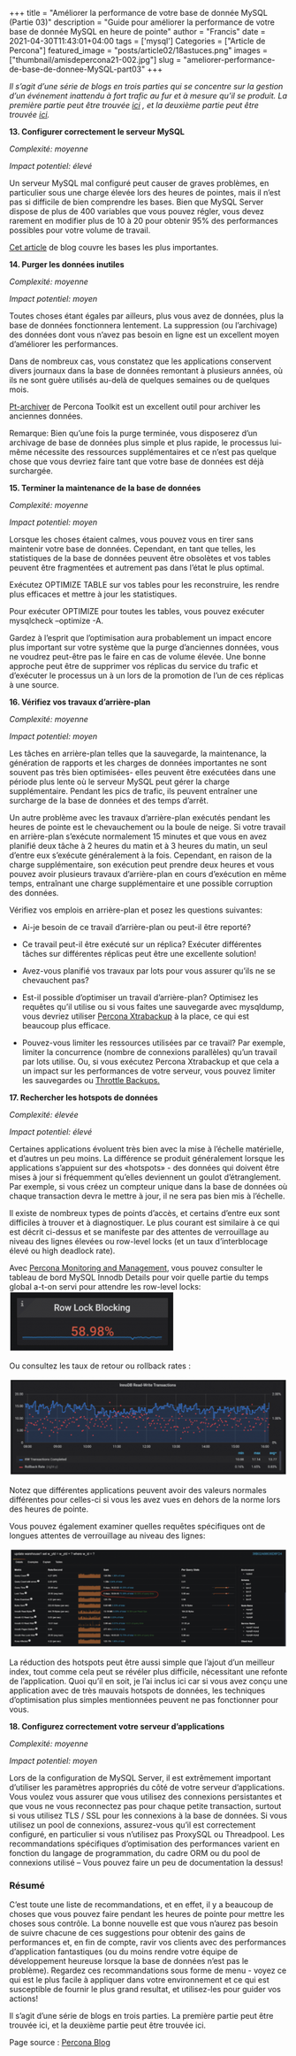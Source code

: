+++
title = "Améliorer la performance de  votre base de donnée MySQL (Partie 03)"
description = "Guide pour améliorer la performance de votre base de donnée MySQL en heure de pointe"
author = "Francis"
date = 2021-04-30T11:43:01+04:00
tags = ['mysql']
Categories = ["Article de Percona"]
featured_image = "posts/article02/18astuces.png"
images = ["thumbnail/amisdepercona21-002.jpg"]
slug = "ameliorer-performance-de-base-de-donnee-MySQL-part03"
+++



*Il s’agit d’une série de blogs en trois parties qui se concentre sur la gestion d’un événement inattendu à fort trafic au fur et à mesure qu’il se produit. La première partie peut être trouvée [ici](/posts/article02-mysql-18astuces-heure-de-pointe-part1/) , et la deuxième partie peut être trouvée [ici](/posts/article02-mysql-18astuces-heure-de-pointe-part2/).*


**13. Configurer correctement le serveur MySQL**

_Complexité: moyenne_

_Impact potentiel: élevé_

Un serveur MySQL mal configuré peut causer de graves problèmes, en particulier sous une charge élevée lors des heures de pointes, mais il n’est pas si difficile de bien comprendre les bases. Bien que MySQL Server dispose de plus de 400 variables que vous pouvez régler, vous devez rarement en modifier plus de 10 à 20 pour obtenir 95% des performances possibles pour votre volume de travail.

[Cet article](https://www.percona.com/blog/2016/10/12/mysql-5-7-performance-tuning-immediately-after-installation/) de blog couvre les bases les plus importantes.

**14. Purger les données inutiles**

_Complexité: moyenne_

_Impact potentiel: moyen_

Toutes choses étant égales par ailleurs, plus vous avez de données, plus la base de données fonctionnera lentement. La suppression (ou l’archivage) des données dont vous n’avez pas besoin en ligne est un excellent moyen d’améliorer les performances.

Dans de nombreux cas, vous constatez que les applications conservent divers journaux dans la base de données remontant à plusieurs années, où ils ne sont guère utilisés au-delà de quelques semaines ou de quelques mois.

[Pt-archiver](https://www.percona.com/doc/percona-toolkit/LATEST/pt-archiver.html) de Percona Toolkit est un excellent outil pour archiver les anciennes données.

Remarque: Bien qu’une fois la purge terminée, vous disposerez d’un archivage de base de données plus simple et plus rapide, le processus lui-même nécessite des ressources supplémentaires et ce n’est pas quelque chose que vous devriez faire tant que votre base de données est déjà surchargée.

**15. Terminer la maintenance de la base de données**

_Complexité: moyenne_

_Impact potentiel: moyen_

Lorsque les choses étaient calmes, vous pouvez vous en tirer sans maintenir votre base de données. Cependant, en tant que telles, les statistiques de la base de données peuvent être obsolètes et vos tables peuvent être fragmentées et autrement pas dans l’état le plus optimal.

Exécutez OPTIMIZE TABLE sur vos tables pour les reconstruire, les rendre plus efficaces et mettre à jour les statistiques.

Pour exécuter OPTIMIZE pour toutes les tables, vous pouvez exécuter mysqlcheck –optimize -A.

Gardez à l’esprit que l’optimisation aura probablement un impact encore plus important sur votre système que la purge d’anciennes données, vous ne voudrez peut-être pas le faire en cas de volume élevée. Une bonne approche peut être de supprimer vos réplicas du service du trafic et d’exécuter le processus un à un lors de la promotion de l’un de ces réplicas à une source.

**16. Vérifiez vos travaux d’arrière-plan**

_Complexité: moyenne_

_Impact potentiel: moyen_

Les tâches en arrière-plan telles que la sauvegarde, la maintenance, la génération de rapports et les charges de données importantes ne sont souvent pas très bien optimisées- elles peuvent être exécutées dans une période plus lente où le serveur MySQL peut gérer la charge supplémentaire. Pendant les pics de trafic, ils peuvent entraîner une surcharge de la base de données et des temps d’arrêt.

Un autre problème avec les travaux d’arrière-plan exécutés pendant les heures de pointe est le chevauchement ou la boule de neige. Si votre travail en arrière-plan s’exécute normalement 15 minutes et que vous en avez planifié deux tâche à 2 heures du matin et à 3 heures du matin, un seul d’entre eux s’exécute généralement à la fois. Cependant, en raison de la charge supplémentaire, son exécution peut prendre deux heures et vous pouvez avoir plusieurs travaux d’arrière-plan en cours d’exécution en même temps, entraînant une charge supplémentaire et une possible corruption des données.

Vérifiez vos emplois en arrière-plan et posez les questions suivantes:

- Ai-je besoin de ce travail d’arrière-plan ou peut-il être reporté?

- Ce travail peut-il être exécuté sur un réplica? Exécuter différentes tâches sur différentes réplicas peut être une excellente solution!

- Avez-vous planifié vos travaux par lots pour vous assurer qu’ils ne se chevauchent pas?

- Est-il possible d’optimiser un travail d’arrière-plan? Optimisez les requêtes qu’il utilise ou si vous faites une sauvegarde avec mysqldump, vous devriez utiliser [Percona Xtrabackup](https://www.percona.com/software/mysql-database/percona-xtrabackup) à la place, ce qui est beaucoup plus efficace.

- Pouvez-vous limiter les ressources utilisées par ce travail? Par exemple, limiter la concurrence (nombre de connexions parallèles) qu’un travail par lots utilise. Ou, si vous exécutez Percona Xtrabackup et que cela a un impact sur les performances de votre serveur, vous pouvez limiter les sauvegardes ou [Throttle Backups.](https://www.percona.com/doc/percona-xtrabackup/LATEST/advanced/throttling_backups.html)

**17. Rechercher les hotspots de données**

_Complexité: élevée_

_Impact potentiel: élevé_

Certaines applications évoluent très bien avec la mise à l’échelle matérielle, et d’autres un peu moins. La différence se produit généralement lorsque les applications s’appuient sur des «hotspots» - des données qui doivent être mises à jour si fréquemment qu’elles deviennent un goulot d’étranglement. Par exemple, si vous créez un compteur unique dans la base de données où chaque transaction devra le mettre à jour, il ne sera pas bien mis à l’échelle.

Il existe de nombreux types de points d’accès, et certains d’entre eux sont difficiles à trouver et à diagnostiquer. Le plus courant est similaire à ce qui est décrit ci-dessus et se manifeste par des attentes de verrouillage au niveau des lignes élevées ou row-level locks (et un taux d’interblocage élevé ou high deadlock rate).

Avec [Percona Monitoring and Management](https://www.percona.com/software/database-tools/percona-monitoring-and-management), vous pouvez consulter le tableau de bord MySQL Innodb Details pour voir quelle partie du temps global a-t-on servi pour attendre les row-level locks:
 ![image 01](/posts/article02/p03_image01.png)

Ou consultez les taux de retour ou rollback rates :

 ![image 02](/posts/article02/p03_image02.png)

Notez que différentes applications peuvent avoir des valeurs normales différentes pour celles-ci si vous les avez vues en dehors de la norme lors des heures de pointe.

Vous pouvez également examiner quelles requêtes spécifiques ont de longues attentes de verrouillage au niveau des lignes:

 ![image 03](/posts/article02/p03_image03.png)

La réduction des hotspots peut être aussi simple que l’ajout d’un meilleur index, tout comme cela peut se révéler plus difficile, nécessitant une refonte de l’application. Quoi qu’il en soit, je l’ai inclus ici car si vous avez conçu une application avec de très mauvais hotspots de données, les techniques d’optimisation plus simples mentionnées peuvent ne pas fonctionner pour vous.

**18. Configurez correctement votre serveur d’applications**

_Complexité: moyenne_

_Impact potentiel: moyen_

Lors de la configuration de MySQL Server, il est extrêmement important d’utiliser les paramètres appropriés du côté de votre serveur d’applications. Vous voulez vous assurer que vous utilisez des connexions persistantes et que vous ne vous reconnectez pas pour chaque petite transaction, surtout si vous utilisez TLS / SSL pour les connexions à la base de données. Si vous utilisez un pool de connexions, assurez-vous qu’il est correctement configuré, en particulier si vous n’utilisez pas ProxySQL ou Threadpool. Les recommandations spécifiques d’optimisation des performances varient en fonction du langage de programmation, du cadre ORM ou du pool de connexions utilisé – Vous pouvez faire un peu de documentation la dessus!

### Résumé

C’est toute une liste de recommandations, et en effet, il y a beaucoup de choses que vous pouvez faire pendant les heures de pointe pour mettre les choses sous contrôle. La bonne nouvelle est que vous n’aurez pas besoin de suivre chacune de ces suggestions pour obtenir des gains de performances et, en fin de compte, ravir vos clients avec des performances d’application fantastiques (ou du moins rendre votre équipe de développement heureuse lorsque la base de données n’est pas le problème). Regardez ces recommandations sous forme de menu - voyez ce qui est le plus facile à appliquer dans votre environnement et ce qui est susceptible de fournir le plus grand resultat, et utilisez-les pour guider vos actions!

Il s’agit d’une série de blogs en trois parties. La première partie peut être trouvée ici, et la deuxième partie peut être trouvée ici.

Page source : [Percona Blog](https://www.percona.com/blog/2020/04/07/18-things-you-can-do-to-remove-mysql-bottlenecks-caused-by-high-traffic-part-three/)
